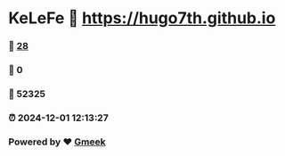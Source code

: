 # KeLeFe :link: https://hugo7th.github.io 
### :page_facing_up: [28](https://hugo7th.github.io/tag.html) 
### :speech_balloon: 0 
### :hibiscus: 52325 
### :alarm_clock: 2024-12-01 12:13:27 
### Powered by :heart: [Gmeek](https://github.com/Meekdai/Gmeek)
